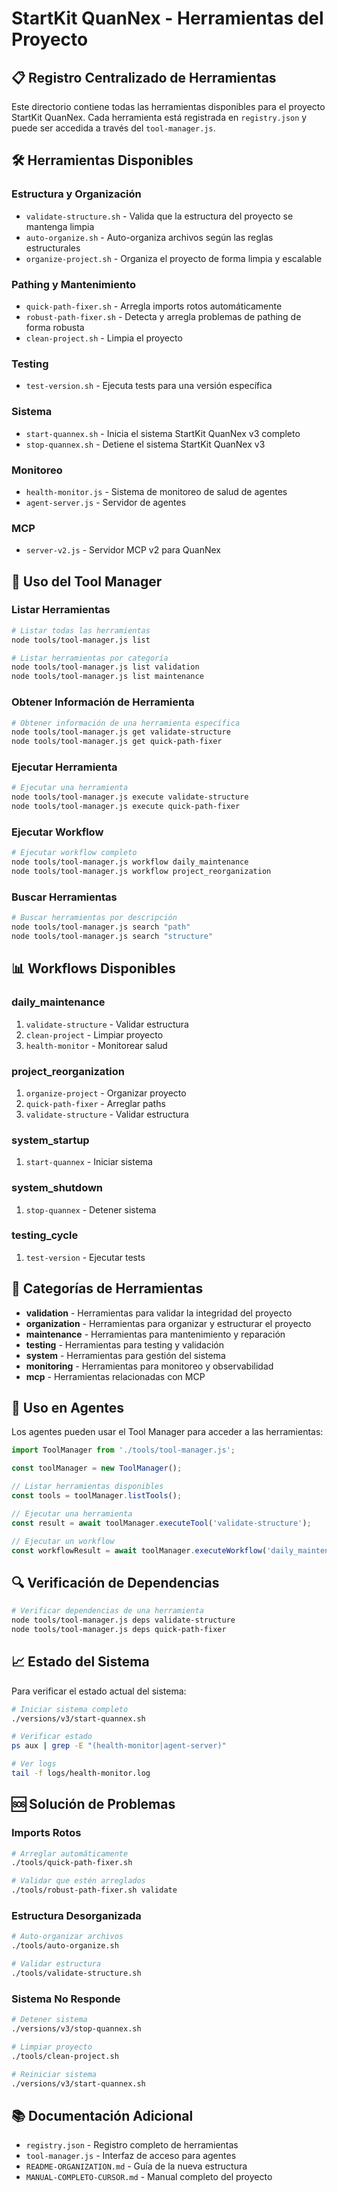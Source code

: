 # StartKit QuanNex - Herramientas del Proyecto

## 📋 Registro Centralizado de Herramientas

Este directorio contiene todas las herramientas disponibles para el proyecto StartKit QuanNex. Cada herramienta está registrada en `registry.json` y puede ser accedida a través del `tool-manager.js`.

## 🛠️ Herramientas Disponibles

### **Estructura y Organización**
- `validate-structure.sh` - Valida que la estructura del proyecto se mantenga limpia
- `auto-organize.sh` - Auto-organiza archivos según las reglas estructurales
- `organize-project.sh` - Organiza el proyecto de forma limpia y escalable

### **Pathing y Mantenimiento**
- `quick-path-fixer.sh` - Arregla imports rotos automáticamente
- `robust-path-fixer.sh` - Detecta y arregla problemas de pathing de forma robusta
- `clean-project.sh` - Limpia el proyecto

### **Testing**
- `test-version.sh` - Ejecuta tests para una versión específica

### **Sistema**
- `start-quannex.sh` - Inicia el sistema StartKit QuanNex v3 completo
- `stop-quannex.sh` - Detiene el sistema StartKit QuanNex v3

### **Monitoreo**
- `health-monitor.js` - Sistema de monitoreo de salud de agentes
- `agent-server.js` - Servidor de agentes

### **MCP**
- `server-v2.js` - Servidor MCP v2 para QuanNex

## 🚀 Uso del Tool Manager

### **Listar Herramientas**
```bash
# Listar todas las herramientas
node tools/tool-manager.js list

# Listar herramientas por categoría
node tools/tool-manager.js list validation
node tools/tool-manager.js list maintenance
```

### **Obtener Información de Herramienta**
```bash
# Obtener información de una herramienta específica
node tools/tool-manager.js get validate-structure
node tools/tool-manager.js get quick-path-fixer
```

### **Ejecutar Herramienta**
```bash
# Ejecutar una herramienta
node tools/tool-manager.js execute validate-structure
node tools/tool-manager.js execute quick-path-fixer
```

### **Ejecutar Workflow**
```bash
# Ejecutar workflow completo
node tools/tool-manager.js workflow daily_maintenance
node tools/tool-manager.js workflow project_reorganization
```

### **Buscar Herramientas**
```bash
# Buscar herramientas por descripción
node tools/tool-manager.js search "path"
node tools/tool-manager.js search "structure"
```

## 📊 Workflows Disponibles

### **daily_maintenance**
1. `validate-structure` - Validar estructura
2. `clean-project` - Limpiar proyecto
3. `health-monitor` - Monitorear salud

### **project_reorganization**
1. `organize-project` - Organizar proyecto
2. `quick-path-fixer` - Arreglar paths
3. `validate-structure` - Validar estructura

### **system_startup**
1. `start-quannex` - Iniciar sistema

### **system_shutdown**
1. `stop-quannex` - Detener sistema

### **testing_cycle**
1. `test-version` - Ejecutar tests

## 🔧 Categorías de Herramientas

- **validation** - Herramientas para validar la integridad del proyecto
- **organization** - Herramientas para organizar y estructurar el proyecto
- **maintenance** - Herramientas para mantenimiento y reparación
- **testing** - Herramientas para testing y validación
- **system** - Herramientas para gestión del sistema
- **monitoring** - Herramientas para monitoreo y observabilidad
- **mcp** - Herramientas relacionadas con MCP

## 📝 Uso en Agentes

Los agentes pueden usar el Tool Manager para acceder a las herramientas:

```javascript
import ToolManager from './tools/tool-manager.js';

const toolManager = new ToolManager();

// Listar herramientas disponibles
const tools = toolManager.listTools();

// Ejecutar una herramienta
const result = await toolManager.executeTool('validate-structure');

// Ejecutar un workflow
const workflowResult = await toolManager.executeWorkflow('daily_maintenance');
```

## 🔍 Verificación de Dependencias

```bash
# Verificar dependencias de una herramienta
node tools/tool-manager.js deps validate-structure
node tools/tool-manager.js deps quick-path-fixer
```

## 📈 Estado del Sistema

Para verificar el estado actual del sistema:

```bash
# Iniciar sistema completo
./versions/v3/start-quannex.sh

# Verificar estado
ps aux | grep -E "(health-monitor|agent-server)"

# Ver logs
tail -f logs/health-monitor.log
```

## 🆘 Solución de Problemas

### **Imports Rotos**
```bash
# Arreglar automáticamente
./tools/quick-path-fixer.sh

# Validar que estén arreglados
./tools/robust-path-fixer.sh validate
```

### **Estructura Desorganizada**
```bash
# Auto-organizar archivos
./tools/auto-organize.sh

# Validar estructura
./tools/validate-structure.sh
```

### **Sistema No Responde**
```bash
# Detener sistema
./versions/v3/stop-quannex.sh

# Limpiar proyecto
./tools/clean-project.sh

# Reiniciar sistema
./versions/v3/start-quannex.sh
```

## 📚 Documentación Adicional

- `registry.json` - Registro completo de herramientas
- `tool-manager.js` - Interfaz de acceso para agentes
- `README-ORGANIZATION.md` - Guía de la nueva estructura
- `MANUAL-COMPLETO-CURSOR.md` - Manual completo del proyecto
